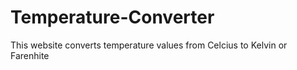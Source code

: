 # Temperature-Converter
This website converts temperature values from Celcius to Kelvin or Farenhite
